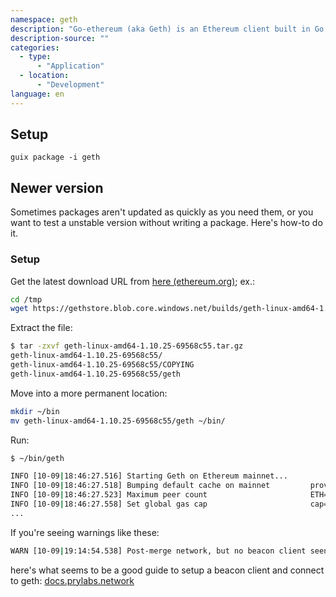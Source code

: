 ```yaml
---
namespace: geth
description: "Go-ethereum (aka Geth) is an Ethereum client built in Go. It is one of the original and most popular Ethereum clients."
description-source: ""
categories:
  - type:
      - "Application"
  - location:
      - "Development"
language: en
---
```


## Setup

```
guix package -i geth
```

## Newer version

Sometimes packages aren't updated as quickly as you need them, or you want to test a unstable version without writing a package. Here's how-to do it.

### Setup

Get the latest download URL from [here (ethereum.org)](https://geth.ethereum.org/downloads/); ex.:

```bash
cd /tmp
wget https://gethstore.blob.core.windows.net/builds/geth-linux-amd64-1.10.25-69568c55.tar.gz
```

Extract the file:

```bash
$ tar -zxvf geth-linux-amd64-1.10.25-69568c55.tar.gz 
geth-linux-amd64-1.10.25-69568c55/
geth-linux-amd64-1.10.25-69568c55/COPYING
geth-linux-amd64-1.10.25-69568c55/geth
```

Move into a more permanent location:

```bash
mkdir ~/bin
mv geth-linux-amd64-1.10.25-69568c55/geth ~/bin/
```

Run:

```bash
$ ~/bin/geth

INFO [10-09|18:46:27.516] Starting Geth on Ethereum mainnet... 
INFO [10-09|18:46:27.518] Bumping default cache on mainnet         provided=1024 updated=4096
INFO [10-09|18:46:27.523] Maximum peer count                       ETH=50 LES=0 total=50
INFO [10-09|18:46:27.558] Set global gas cap                       cap=50,000,000
...
```

If you're seeing warnings like these:

```bash
WARN [10-09|19:14:54.538] Post-merge network, but no beacon client seen. Please launch one to follow the chain!
```

here's what seems to be a good guide to setup a beacon client and connect to geth: [docs.prylabs.network](https://docs.prylabs.network/docs/install/install-with-script)